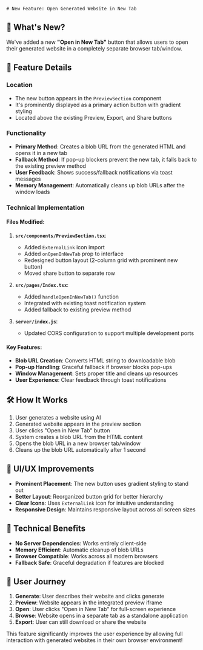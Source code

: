     # New Feature: Open Generated Website in New Tab

## 🚀 What's New?

We've added a new **"Open in New Tab"** button that allows users to open their generated website in a completely separate browser tab/window.

## 🎯 Feature Details

### Location
- The new button appears in the `PreviewSection` component
- It's prominently displayed as a primary action button with gradient styling
- Located above the existing Preview, Export, and Share buttons

### Functionality
- **Primary Method**: Creates a blob URL from the generated HTML and opens it in a new tab
- **Fallback Method**: If pop-up blockers prevent the new tab, it falls back to the existing preview method
- **User Feedback**: Shows success/fallback notifications via toast messages
- **Memory Management**: Automatically cleans up blob URLs after the window loads

### Technical Implementation

#### Files Modified:
1. **`src/components/PreviewSection.tsx`**:
   - Added `ExternalLink` icon import
   - Added `onOpenInNewTab` prop to interface
   - Redesigned button layout (2-column grid with prominent new button)
   - Moved share button to separate row

2. **`src/pages/Index.tsx`**:
   - Added `handleOpenInNewTab()` function
   - Integrated with existing toast notification system
   - Added fallback to existing preview method

3. **`server/index.js`**:
   - Updated CORS configuration to support multiple development ports

#### Key Features:
- **Blob URL Creation**: Converts HTML string to downloadable blob
- **Pop-up Handling**: Graceful fallback if browser blocks pop-ups
- **Window Management**: Sets proper title and cleans up resources
- **User Experience**: Clear feedback through toast notifications

## 🛠️ How It Works

1. User generates a website using AI
2. Generated website appears in the preview section
3. User clicks "Open in New Tab" button
4. System creates a blob URL from the HTML content
5. Opens the blob URL in a new browser tab/window
6. Cleans up the blob URL automatically after 1 second

## 🎨 UI/UX Improvements

- **Prominent Placement**: The new button uses gradient styling to stand out
- **Better Layout**: Reorganized button grid for better hierarchy
- **Clear Icons**: Uses `ExternalLink` icon for intuitive understanding
- **Responsive Design**: Maintains responsive layout across all screen sizes

## 🔧 Technical Benefits

- **No Server Dependencies**: Works entirely client-side
- **Memory Efficient**: Automatic cleanup of blob URLs
- **Browser Compatible**: Works across all modern browsers
- **Fallback Safe**: Graceful degradation if features are blocked

## 📱 User Journey

1. **Generate**: User describes their website and clicks generate
2. **Preview**: Website appears in the integrated preview iframe
3. **Open**: User clicks "Open in New Tab" for full-screen experience
4. **Browse**: Website opens in a separate tab as a standalone application
5. **Export**: User can still download or share the website

This feature significantly improves the user experience by allowing full interaction with generated websites in their own browser environment!
